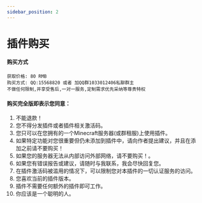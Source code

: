 ```yaml
---
sidebar_position: 2
---
```


# 插件购买

#### 购买方式

```
获取价格: 80 RMB
购买方式: QQ:15568820 或者 加QQ群1033012406私聊群主
不做任何限制,并享受售后,一对一服务,定制需求优先采纳等尊贵特权
```

#### 购买完全版即表示您同意：

1. 不能退款！
2. 您不得分发插件或者插件相关激活码。
3. 您只可以在您拥有的一个Minecraft服务器(或群租服)上使用插件。
4. 如果特定功能对您很重要但仍未添加到插件中，请向作者提出建议，并且在添加之前请不要购买！
5. 如果您的服务器无法从内部访问外部网络，请不要购买！。
6. 如果您有错误报告或建议，请随时与我联系，我会尽快回复您。
7. 在插件激活码被滥用的情况下，可以限制您对本插件的一切认证服务的访问。
8. 您喜欢当前的插件版本。
9. 插件不需要任何额外的插件即可工作。
10. 你应该是一个聪明的人。
